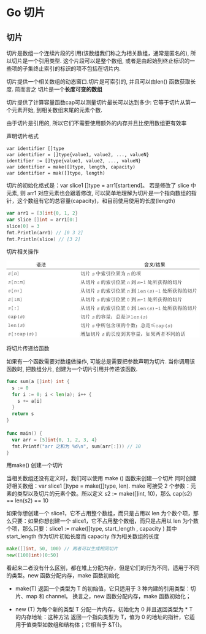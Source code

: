# Go 切片

## 切片

切片是数组一个连续片段的引用(该数组我们称之为相关数组，通常是匿名的), 所以切片是一个引用类型. 这个片段可以是整个数组, 或者是由起始到终止标识的一些项的子集终止索引的标识的项不包括在切片内.

切片提供一个相关数组的动态窗口.切片是可索引的, 并且可以由len() 函数获取长度. 简而言之 切片是一个**长度可变的数组** 

切片提供了计算容量函数cap可以测量切片最长可以达到多少: 它等于切片从第一个元素开始, 到相关数组末尾的元素个数.  

由于切片是引用的, 所以它们不需要使用额外的内存并且比使用数组更有效率 

声明切片格式

```纯文本
var identifier []type
var identifier = []type{value1, value2, ..., valueN}
identifier := []type{value1, value2, ..., valueN}
var identifier = make([]type, length, capacity)
var identifier = mak([]type, length) 
```


切片的初始化格式是：var slice1 []type = arr1[start:end]。 若是修改了 slice 中元素, 则 arr1 对应元素也会跟着修改,  可以简单地理解为切片是一个指向数组的指针，这个数组有它的总容量(capacity)，和目前使用使用的长度(length)

```Go
var arr1 = [3]int{0, 1, 2}
var slice []int = arr1[0:]
slice[0] = 3
fmt.Println(arr1) // [0 3 2]
fmt.Println(slice) // [3 2]
```


切片相关操作

![](image/slice_operation.png)

将切片传递给函数

如果有一个函数需要对数组做操作, 可能总是需要把参数声明为切片. 当你调用该函数时, 把数组分片, 创建为一个切片引用并传递该函数.

```Go
func sum(a []int) int {
  s := 0
  for i := 0; i < len(a); i++ {
    s += a[i]
  }
  return s
}

func main() {
  var arr = [5]int{0, 1, 2, 3, 4}
  fmt.Printf("arr 之和为 %d\n", sum(arr[:])) // 10
} 
```


用make() 创建一个切片

当相关数组还没有定义时，我们可以使用 make () 函数来创建一个切片 同时创建好相关数组：var slice1 []type = make([]type, len). make 可接受 2 个参数：元素的类型以及切片的元素个数。所以定义 s2 := make([]int, 10)，那么 cap(s2) == len(s2) == 10

如果你想创建一个 slice1，它不占用整个数组，而只是占用以 len 为个数个项，那么只要：如果你想创建一个 slice1，它不占用整个数组，而只是占用以 len 为个数个项，那么只要：slice1 := make([]type, start_length , capacity ) 其中 start_length 作为切片初始长度而 capacity 作为相关数组的长度

```Go
make([]int, 50, 100) // 两者可以生成相同切片
new([100]int)[0:50] 
```


看起来二者没有什么区别，都在堆上分配内存，但是它们的行为不同，适用于不同的类型。new 函数分配内存，make 函数初始化

- make(T) 返回一个类型为 T 的初始值，它只适用于 3 种内建的引用类型：切片、map 和 channel。
换言之，new 函数分配内存，make 函数初始化；

- new (T) 为每个新的类型 T 分配一片内存，初始化为 0 并且返回类型为 * T 的内存地址：这种方法 返回一个指向类型为 T，值为 0 的地址的指针，它适用于值类型如数组和结构体；它相当于 &T{}。


